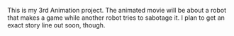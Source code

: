 This is my 3rd Animation project. The animated movie will be about a robot that makes a game while another robot 
tries to sabotage it. I plan to get an exact story line out soon, though.
